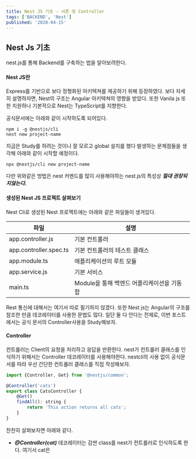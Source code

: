 ```yaml
---
title: Nest JS 기초 - 서론 및 Controller
tags: ['BACKEND', 'Nest']
published: '2020-04-15'
---
```

## Nest Js 기초
nest.js를 통해 Backend를 구축하는 법을 알아보려한다.
#### Nest JS란
Express를 기반으로 보다 정형화된 아키텍쳐를 제공하기 위해 등장하였다. 보다 자세히 설명하자면, Nest의 구조는 Angular 아키텍쳐의 영향을 받았다. 또한 Vanila js 또한 지원하나 기본적으로 Nest는 TypeScript를 지향한다.

공식문서에는 아래와 같이 시작하도록 되어있다.
```
npm i -g @nestjs/cli
nest new project-name
```
지금은 Study를 하려는 것이니 잘 모르고 global 설치를 했다 발생하는 문제점들을 생각해 아래와 같이 시작할 예정이다.
```
npx @nestjs/cli new project-name
```
다만 위와같은 방법은 nest 커멘드를 많이 사용해야하는 nest.js의 특성상 ***절대 권장되지않는다.***
#### 생성된 Nest JS 프로젝트 살펴보기
Nest Cli로 생성된 Nest 프로젝트에는 아래와 같은 파일들이 생겨있다.

| 파일 | 설명 |
|---|---|
| app.controller.js | 기본 컨트롤러 |
| app.controller.spec.ts | 기본 컨트롤러의 테스트 클래스 |
| app.module.ts | 애플리케이션의 루트 모듈 |
| app.service.js | 기본 서비스 |
| main.ts | Module을 통해 백엔드 어플리케이션을 기동함 |

Rest 통신에 대해서는 여기서 따로 필기하지 않겠다. 또한 Nest js는 Angular의 구조를 참조한 만큼 데코레이터를 사용한 문법도 많다. 일단 둘 다 안다는 전제로, 이번 포스트에서는 공식 문서의 Controller사용을 Study해보자.

#### Controller
컨트롤러는 Client의 요청을 처리하고 응답을 반환한다. nest가 컨트롤러 클래스를 인식하기 위해서는 Controller 데코레이터를 사용해야한다. nestcli의 사용 없이 공식문서를 따라 우선 간단한 컨트롤러 클래스를 직접 작성해보자.
```javascript
import {Controller, Get} from '@nestjs/common';

@Controller('cats')
export class CatsController {
	@Get()
	findAll(): string {
		return 'This action returns all cats';
	}
}
```
찬찬히 살펴보자면 아래와 같다.
+ ***@Controller(cat)*** 데코레이터는 감싼 class를 nest가 컨트롤러로 인식하도록 한다. 여기서 cat은

